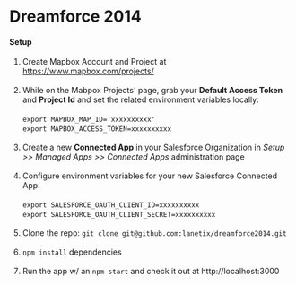 Dreamforce 2014
==============

#### Setup

1. Create Mapbox Account and Project at https://www.mapbox.com/projects/<br><br>
2. While on the Mabpox Projects' page, grab your **Default Access Token** and **Project Id** and set the related environment variables locally:<br><br> `export MAPBOX_MAP_ID='xxxxxxxxxx'` <br> `export MAPBOX_ACCESS_TOKEN=xxxxxxxxxx` <br><br>
3. Create a new **Connected App** in your Salesforce Organization in *Setup >> Managed Apps >> Connected Apps* administration page<br><br>
4. Configure environment variables for your new Salesforce Connected App: <br><br> `export SALESFORCE_OAUTH_CLIENT_ID=xxxxxxxxxx`<br>
`export SALESFORCE_OAUTH_CLIENT_SECRET=xxxxxxxxxx`<br><br>
5. Clone the repo: `git clone git@github.com:lanetix/dreamforce2014.git`<br><br>
6. `npm install` dependencies<br><br>
7. Run the app w/ an `npm start` and check it out at http://localhost:3000

